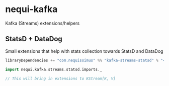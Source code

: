 
# nequi-kafka
Kafka (Streams) extensions/helpers


## StatsD + DataDog

Small extensions that help with stats collection towards StatsD and DataDog

```scala
libraryDependencies += "com.nequissimus" %% "kafka-streams-statsd" % "<VERSION>"
```

```scala
import nequi.kafka.streams.statsd.imports._

// This will bring in extensions to KStream[K, V]
```
